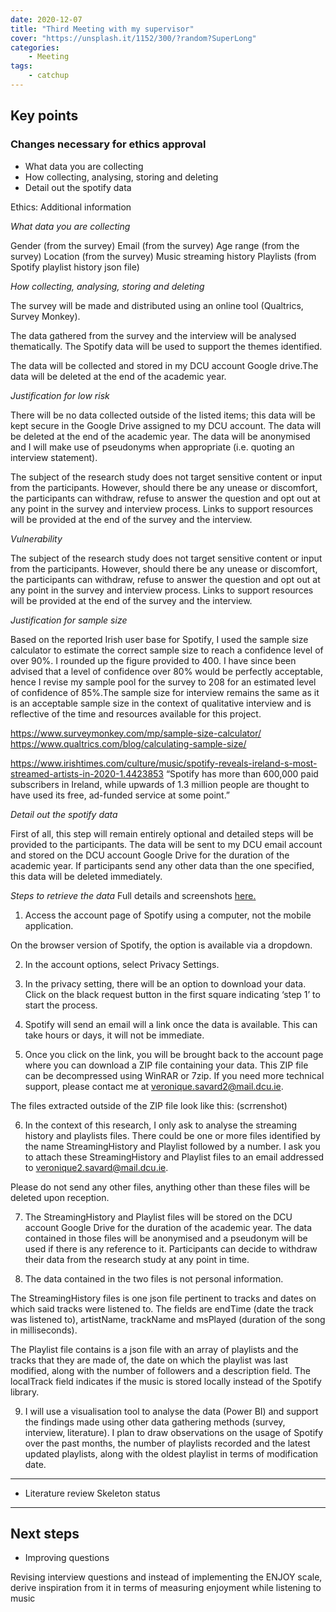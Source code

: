 ```yaml
---
date: 2020-12-07
title: "Third Meeting with my supervisor"
cover: "https://unsplash.it/1152/300/?random?SuperLong"
categories: 
    - Meeting
tags:
    - catchup
---
```


## Key points

### Changes necessary for ethics approval

- What data you are collecting
- How collecting, analysing, storing and deleting 
- Detail out the spotify data  

Ethics: Additional information

*What data you are collecting*

Gender (from the survey)
Email (from the survey)
Age range (from the survey)
Location (from the survey)
Music streaming history 
Playlists (from Spotify playlist history json file)

*How collecting, analysing, storing and deleting* 

The survey will be made and distributed using an online tool (Qualtrics, Survey Monkey).

The data gathered from the survey and the interview will be analysed thematically. The Spotify data will be used to support the themes identified.

The data will be collected and stored in my DCU account Google drive.The data will be deleted at the end of the academic year.

*Justification for low risk*

There will be no data collected outside of the listed items; this data will be kept secure in the Google Drive assigned to my DCU account. The data will be deleted at the end of the academic year. The data will be anonymised and I will make use of pseudonyms when appropriate (i.e. quoting an interview statement).

The subject of the research study does not target sensitive content or input from the participants. However, should there be any unease or discomfort, the participants can withdraw, refuse to answer the question and opt out at any point in the survey and interview process. Links to support resources will be provided at the end of the survey and the interview.


*Vulnerability*

The subject of the research study does not target sensitive content or input from the participants. However, should there be any unease or discomfort, the participants can withdraw, refuse to answer the question and opt out at any point in the survey and interview process. Links to support resources will be provided at the end of the survey and the interview.


*Justification for sample size*

Based on the reported Irish user base for Spotify, I used the sample size calculator to estimate the correct sample size to reach a confidence level of over 90%. I rounded up the figure provided to 400. I have since been advised that a level of confidence over 80% would be perfectly acceptable, hence I revise my sample pool for the survey to 208 for an estimated level of confidence of 85%.The sample size for interview remains the same as it is an acceptable sample size in the context of qualitative interview and is reflective of the time and resources available for this project.

https://www.surveymonkey.com/mp/sample-size-calculator/
https://www.qualtrics.com/blog/calculating-sample-size/ 

https://www.irishtimes.com/culture/music/spotify-reveals-ireland-s-most-streamed-artists-in-2020-1.4423853
“Spotify has more than 600,000 paid subscribers in Ireland, while upwards of 1.3 million people are thought to have used its free, ad-funded service at some point.”


*Detail out the spotify data*  

First of all, this step will remain entirely optional and detailed steps will be provided to the participants. The data will be sent to my DCU email account and stored on the DCU account Google Drive for the duration of the academic year.  If participants send any other data than the one specified, this data will be deleted immediately.


*Steps to retrieve the data*
Full details and screenshots [here.](https://docs.google.com/document/d/1aLpHAALhcPWFr6b0ZyVDev5kR8_bn-v3TNzKmSiaZvY/edit#heading=h.osad709wrksf)

1. Access the account page of Spotify using a computer, not the mobile application.

On the browser version of Spotify, the option is available via a dropdown.

2. In the account options, select Privacy Settings.

3. In the privacy setting, there will be an option to download your data. Click on the black request button in the first square indicating ‘step 1’ to start the process.

4. Spotify will send an email will a link once the data is available. This can take hours or days, it will not be immediate.

5. Once you click on the link, you will be brought back to the account page where you can download a ZIP file containing your data. This ZIP file can be decompressed using WinRAR or 7zip. If you need more technical support, please contact me at veronique.savard2@mail.dcu.ie.

The files extracted outside of the ZIP file look like this:
(scrrenshot)

6. In the context of this research, I only ask to analyse the streaming history and playlists files. There could be one or more files identified by the name StreamingHistory and Playlist followed by a number. I ask you to attach these StreamingHistory and Playlist files to an email addressed to veronique2.savard@mail.dcu.ie.

Please do not send any other files, anything other than these files will be deleted upon reception.

7. The StreamingHistory and Playlist files will be stored on the DCU account Google Drive for the duration of the academic year. The data contained in those files will be anonymised and a pseudonym will be used if there is any reference to it. Participants can decide to withdraw their data from the research study at any point in time.

8. The data contained in the two files is not personal information.

The StreamingHistory files is one json file pertinent to tracks and dates on which said tracks were listened to. The fields are endTime (date the track was listened to), artistName, trackName and msPlayed (duration of the song in milliseconds).


  The Playlist file contains is a json file with an array of playlists and the tracks that they are made of, the date on which the playlist was last modified, along with the number of followers and a description field. The localTrack field indicates if the music is stored locally instead of the Spotify library.



9. I will use a visualisation tool to analyse the data (Power BI) and support the findings made using other data gathering methods (survey, interview, literature).
I plan to draw observations on the usage of Spotify over the past months, the number of playlists recorded and the latest updated playlists, along with the oldest playlist in terms of modification date.

---
- Literature review
Skeleton status

---
## Next steps
- Improving questions

Revising interview questions and instead of implementing the ENJOY scale, derive inspiration from it in terms of measuring enjoyment while listening to music
